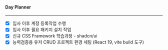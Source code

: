 
#### Day Planner
---
- [x] 입사 이후 계정 등록작업 수행
- [x] 입사 이후 필요 패키지 설치 작업
- [x] 신규 CSS Framework 학습과정 - shadcn/ui
- [x] 능력검증용 유저 CRUD 프로젝트 환경 세팅 (React 19, vite build 도구)